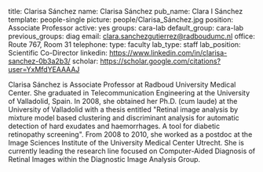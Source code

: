 title: Clarisa Sánchez
name: Clarisa Sánchez
pub_name: Clara I Sánchez
template: people-single
picture: people/Clarisa_Sánchez.jpg
position: Associate Professor
active: yes
groups: cara-lab
default_group: cara-lab
previous_groups: diag
email: clara.sanchezgutierrez@radboudumc.nl
office: Route 767, Room 31
telephone:
type: faculty
lab_type: staff
lab_position: Scientific Co-Director
linkedin: https://www.linkedin.com/in/clarisa-sanchez-0b3a2b3/
scholar: https://scholar.google.com/citations?user=YxMfdYEAAAAJ

Clarisa Sánchez is Associate Professor at Radboud University Medical Center. She graduated in Telecommunication Engineering at the University of Valladolid, Spain. In 2008, she obtained her Ph.D. (cum laude) at the University of Valladolid with a thesis entitled "Retinal image analysis by mixture model based clustering and discriminant analysis for automatic detection of hard exudates and haemorrhages. A tool for diabetic retinopathy screening". From 2008 to 2010, she worked as a postdoc at the Image Sciences Institute of the University Medical Center Utrecht. She is currently leading the research line focused on Computer-Aided Diagnosis of Retinal Images within the Diagnostic Image Analysis Group.
